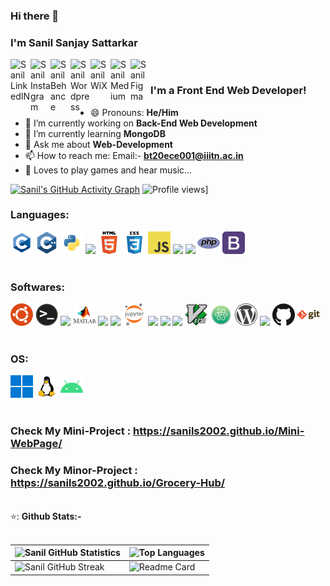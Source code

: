 ### Hi there 👋
### I'm Sanil Sanjay Sattarkar

<a href="https://www.linkedin.com/in/sanil-sattarkar-529132202/">
  <img align="left" alt="Sanil LinkedIN" width="32px" src="https://cdn.jsdelivr.net/npm/simple-icons@v3.13.0/icons/linkedin.svg" target="_blank" />
</a>
<a href="https://www.instagram.com/sanil_0205/">
  <img align="left" alt="Sanil Instagram" width="32px" src="https://cdn.jsdelivr.net/npm/simple-icons@v3.13.0/icons/instagram.svg" target="_blank" />
</a>
<a href="https://www.behance.net/sanilsattarkar">
  <img align="left" alt="Sanil Behance" width="32px" src="https://cdn.jsdelivr.net/npm/simple-icons@3.13.0/icons/behance.svg" target="_blank" />
</a>
<a href="https://wordpress.com/home/movienight2021ace.wordpress.com">  
  <img align="left" alt="Sanil Wordpress" width="32px" src="https://cdn.jsdelivr.net/npm/simple-icons@3.13.0/icons/wordpress.svg" target="_blank" />
</a>
<a href="https://manage.wix.com/dashboard/a1049893-15a6-42ca-9a47-58d831fbfc1c/home?referralInfo=EDITOR">  
  <img align="left" alt="Sanil WiX" width="32px" src="https://cdn.jsdelivr.net/npm/simple-icons@3.13.0/icons/wix.svg" target="_blank" />
</a>
<a href="https://medium.com/@sattarkars45">  
  <img align="left" alt="Sanil Medium" width="32px" src="https://cdn.jsdelivr.net/npm/simple-icons@3.13.0/icons/medium.svg" target="_blank" />
</a>
<a href="https://www.figma.com/files/user/939226844701567191?fuid=939226844701567191">  
  <img align="left" alt="Sanil Figma" width="32px" src="https://cdn.jsdelivr.net/npm/simple-icons@3.13.0/icons/figma.svg" target="_blank" />
</a>
<br/>

### I'm a Front End Web Developer!

- 😄 Pronouns: <b>He/Him</b>
- 🔭 I’m currently working on <b>Back-End Web Development</b>   
- 🌱 I’m currently learning <b>MongoDB</b> 
- 💬 Ask me about <b>Web-Development</b>  
- 📫 How to reach me: Email:- <b>bt20ece001@iiitn.ac.in</b>
- 🤔 Loves to play games and hear music...

[![Sanil's GitHub Activity Graph](https://activity-graph.herokuapp.com/graph?username=sanils2002&theme=nord)](https://git.io/sanils2002)
![Profile views](https://komarev.com/ghpvc/?username=aditi1403&color=blueviolet)]

### Languages:

<section>
<code><img width="36px" src="https://raw.githubusercontent.com/github/explore/80688e429a7d4ef2fca1e82350fe8e3517d3494d/topics/c/c.png"></code>
<code><img width="36px" src="https://raw.githubusercontent.com/github/explore/80688e429a7d4ef2fca1e82350fe8e3517d3494d/topics/cpp/cpp.png"></code>
<code><img width="36px" src="https://raw.githubusercontent.com/github/explore/80688e429a7d4ef2fca1e82350fe8e3517d3494d/topics/python/python.png"></code>
<code><img width="36px" src="https://i.pinimg.com/originals/8c/b1/8c/8cb18c72082d13eb581cf6d452e8e266.png"></code>  
<code><img width="36px" src="https://raw.githubusercontent.com/github/explore/80688e429a7d4ef2fca1e82350fe8e3517d3494d/topics/html/html.png"></code>
<code><img width="36px" src="https://raw.githubusercontent.com/github/explore/80688e429a7d4ef2fca1e82350fe8e3517d3494d/topics/css/css.png"></code>
<code><img width="36px" src="https://raw.githubusercontent.com/github/explore/80688e429a7d4ef2fca1e82350fe8e3517d3494d/topics/javascript/javascript.png"></code>
<code><img width="36px" src="https://png.pngtree.com/element_our/png_detail/20181227/xml-vector-icon-png_287418.jpg"></code> 
<code><img width="36px" src="https://media.istockphoto.com/vectors/white-xsl-file-document-icon-download-xsl-button-icon-isolated-with-vector-id1145457366?k=20&m=1145457366&s=170667a&w=0&h=DgSUDr7VMAXzboK5f4tEroXxqwfUe1hpYzZjykeiy5g="></code>
<code><img width="36px" src="https://raw.githubusercontent.com/github/explore/ccc16358ac4530c6a69b1b80c7223cd2744dea83/topics/php/php.png"></code>  
<code><img width="36px" src="https://raw.githubusercontent.com/github/explore/80688e429a7d4ef2fca1e82350fe8e3517d3494d/topics/bootstrap/bootstrap.png"></code>
</section>
<br/>

### Softwares:

<section>
<code><img width="36px" src="https://raw.githubusercontent.com/github/explore/80688e429a7d4ef2fca1e82350fe8e3517d3494d/topics/ubuntu/ubuntu.png"></code>
<code><img width="36px" src="https://raw.githubusercontent.com/github/explore/d92924b1d925bb134e308bd29c9de6c302ed3beb/topics/terminal/terminal.png"></code>
<code><img width="36px" src="https://cdn.jsdelivr.net/npm/simple-icons@3.13.0/icons/autodesk.svg"></code>  
<code><img width="36px" src="https://raw.githubusercontent.com/github/explore/80688e429a7d4ef2fca1e82350fe8e3517d3494d/topics/matlab/matlab.png"></code>
<code><img width="36px" src="https://cdn.jsdelivr.net/npm/simple-icons@3.13.0/icons/visualstudiocode.svg"></code>
<code><img width="36px" src="https://cdn.jsdelivr.net/npm/simple-icons@3.13.0/icons/eclipseide.svg"></code>
<code><img width="36px" src="https://raw.githubusercontent.com/github/explore/80688e429a7d4ef2fca1e82350fe8e3517d3494d/topics/jupyter-notebook/jupyter-notebook.png"></code>
<code><img width="36px" src="https://upload.wikimedia.org/wikipedia/commons/thumb/0/04/Gnusim8085_Logo.svg/800px-Gnusim8085_Logo.svg.png"></code>
<code><img width="36px" src="https://upload.wikimedia.org/wikipedia/commons/thumb/f/fe/Apache_Tomcat_logo.svg/1280px-Apache_Tomcat_logo.svg.png"></code>
<code><img width="36px" src="https://upload.wikimedia.org/wikipedia/commons/f/f8/WampServer-logo.png"></code>  
<code><img width="36px" src="https://raw.githubusercontent.com/github/explore/80688e429a7d4ef2fca1e82350fe8e3517d3494d/topics/vim/vim.png"></code>
<code><img width="36px" src="https://raw.githubusercontent.com/github/explore/80688e429a7d4ef2fca1e82350fe8e3517d3494d/topics/atom/atom.png"></code>  
<code><img width="36px" src="https://raw.githubusercontent.com/github/explore/80688e429a7d4ef2fca1e82350fe8e3517d3494d/topics/wordpress/wordpress.png"></code>
<code><img width="36px" src="https://cdn.jsdelivr.net/npm/simple-icons@3.13.0/icons/wix.svg"></code>
<code><img width="36px" src="https://raw.githubusercontent.com/github/explore/78df643247d429f6cc873026c0622819ad797942/topics/github/github.png"></code>
<code><img width="36px" src="https://raw.githubusercontent.com/github/explore/80688e429a7d4ef2fca1e82350fe8e3517d3494d/topics/git/git.png"></code>  
</section>
<br/>

### OS:

<section>
<code><img width="36px" src="https://raw.githubusercontent.com/github/explore/80688e429a7d4ef2fca1e82350fe8e3517d3494d/topics/windows/windows.png"></code>
<code><img width="36px" src="https://raw.githubusercontent.com/github/explore/80688e429a7d4ef2fca1e82350fe8e3517d3494d/topics/linux/linux.png"></code>
<code><img width="36px" src="https://raw.githubusercontent.com/github/explore/80688e429a7d4ef2fca1e82350fe8e3517d3494d/topics/android/android.png"></code>
</section>
<br/>

<!-- ### Check My Portfolio : https://sanils2002.github.io/Portfolio-Resume/ <br>
### Check My Dummy Portfolio : https://sattarkars45.wixsite.com/website <br> -->
<!-- ### Check My Mini-Project-1 : https://movienight2021ace.wordpress.com/ <br> -->
### Check My Mini-Project : https://sanils2002.github.io/Mini-WebPage/ <br> 
### Check My Minor-Project : https://sanils2002.github.io/Grocery-Hub/ <br>
<!-- ### Check My Mini-App : https://mybooks-sss.glideapp.io/ <br> -->
<br/>

<summary>⭐: <b>Github Stats:-</b></summary><br/>

| ![Sanil GitHub Statistics](https://github-readme-stats.vercel.app/api?username=sanils2002&show_icons=true&theme=cobalt) | ![Top Languages](https://github-readme-stats.vercel.app/api/top-langs/?username=sanils2002&theme=cobalt&layout=compact&langs_count=15) |
| --- | --- |
| ![Sanil GitHub Streak](https://github-readme-streak-stats.herokuapp.com/?user=sanils2002&theme=cobalt) | ![Readme Card](https://github-readme-stats.vercel.app/api/pin/?username=sanils2002&repo=MATLAB-PROJECTS&theme=cobalt) |
